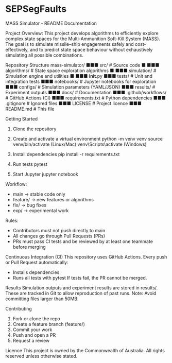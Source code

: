 # SEPSegFaults
MASS Simulator - README Documentation

Project Overview:
This project develops algorithms to efficiently explore complex state spaces for the
Multi-Ammunition Soft-Kill System (MASS). The goal is to simulate missile–ship engagements safely and cost-effectively, and to predict state space behaviour without exhaustively simulating all possible combinations.


Repository Structure
mass-simulator/
■■■ src/ # Source code
■ ■■■ algorithms/ # State space exploration algorithms
■ ■■■ simulation/ # Simulation engine and utilities
■ ■■■ __init__.py
■■■ tests/ # Unit and integration tests
■■■ notebooks/ # Jupyter notebooks for exploration
■■■ configs/ # Simulation parameters (YAML/JSON)
■■■ results/ # Experiment outputs
■■■ docs/ # Documentation
■■■ .github/workflows/ # GitHub Actions (CI)
■■■ requirements.txt # Python dependencies
■■■ .gitignore # Ignored files
■■■ LICENSE # Project licence
■■■ README.md # This file


Getting Started
1. Clone the repository

2. Create and activate a virtual environment
python -m venv venv
source venv/bin/activate (Linux/Mac)
venv\Scripts\activate (Windows)

3. Install dependencies
pip install -r requirements.txt

4. Run tests
pytest

5. Start Jupyter
jupyter notebook


Workflow:
- main → stable code only
- feature/ → new features or algorithms
- fix/ → bug fixes
- exp/ → experimental work


Rules:
- Contributors must not push directly to main
- All changes go through Pull Requests (PRs)
- PRs must pass CI tests and be reviewed by at least one teammate before merging


Continuous Integration (CI)
This repository uses GitHub Actions.
Every push or Pull Request automatically:
- Installs dependencies
- Runs all tests with pytest
If tests fail, the PR cannot be merged.


Results
Simulation outputs and experiment results are stored in results/. These are tracked in Git to allow
reproduction of past runs.
Note: Avoid committing files larger than 50MB.


Contributing
1. Fork or clone the repo
2. Create a feature branch (feature/)
3. Commit your work
4. Push and open a PR
5. Request a review


Licence
This project is owned by the Commonwealth of Australia.
All rights reserved unless otherwise stated.